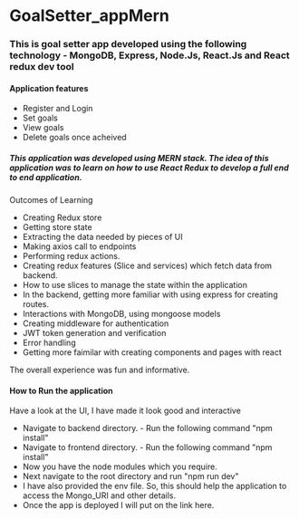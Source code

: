 # GoalSetter_appMern

### This is goal setter app developed using the following technology - MongoDB, Express, Node.Js, React.Js and React redux dev tool

#### Application features
- Register and Login
- Set goals
- View goals
- Delete goals once acheived

##### This application was developed using MERN stack. The idea of this application was to learn on how to use React Redux to develop a full end to end application. 

Outcomes of Learning

- Creating Redux store
- Getting store state
- Extracting the data needed by pieces of UI
- Making axios call to endpoints
- Performing redux actions.
- Creating redux features (Slice and services) which fetch data from backend.
- How to use slices to manage the state within the application
- In the backend, getting more familiar with using express for creating routes.
- Interactions with MongoDB, using mongoose models
- Creating middleware for authentication
- JWT token generation and verification
- Error handling 
- Getting more faimilar with creating components and pages with react

The overall experience was fun and informative.

#### How to Run the application

Have a look at the UI, I have made it look good and interactive

- Navigate to backend directory. - Run the following command "npm install"
- Navigate to frontend directory. - Run the following command "npm install"
- Now you have the node modules which you require.
- Next navigate to the root directory and run "npm run dev"
- I have also provided the env file. So, this should help the application to access the Mongo_URI and other details.
- Once the app is deployed I will put on the link here.


